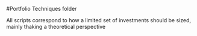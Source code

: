 #Portfolio Techniques folder

All scripts correspond to how a limited set of investments should be sized, mainly thaking a theoretical perspective
